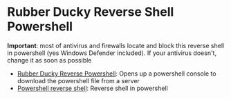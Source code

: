 # Rubber Ducky Reverse Shell Powershell

**Important**: most of antivirus and firewalls locate and block this reverse shell in powershell (yes Windows Defender included). If your antivirus doesn't, change it as soon as possible

- [Rubber Ducky Reverse Powershell](PowerShellRubberDucky.txt): Opens up a powershell console to download the powershell file from a server
- [Powershell reverse shell](revers_shell.ps1): Reverse shell in powershell
